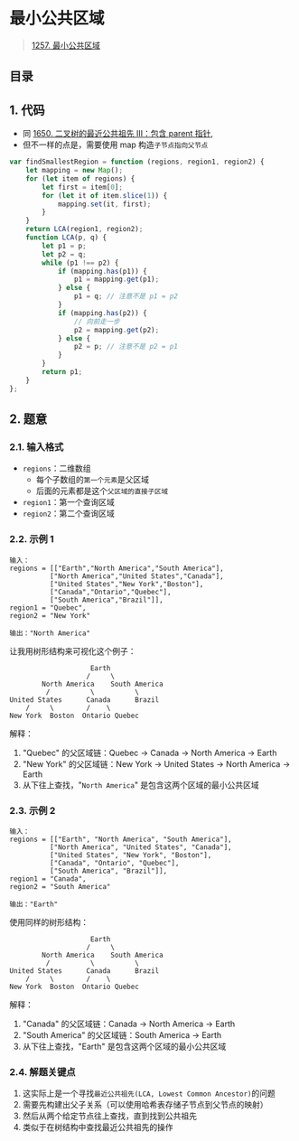 
# 最小公共区域


>  [1257. 最小公共区域](https://leetcode.cn/problems/smallest-common-region/)


## 目录
<!-- toc -->
 ## 1. 代码 

- 同 [1650. 二叉树的最近公共祖先 III：包含 parent 指针](/post/xVf2w926.html),
- 但不一样的点是，需要使用 map 构造`子节点指向父节点`

```javascript
var findSmallestRegion = function (regions, region1, region2) {
    let mapping = new Map();
    for (let item of regions) {
        let first = item[0];
        for (let it of item.slice(1)) {
            mapping.set(it, first);
        }
    }
    return LCA(region1, region2);
    function LCA(p, q) {
        let p1 = p;
        let p2 = q;
        while (p1 !== p2) {
            if (mapping.has(p1)) {
                p1 = mapping.get(p1);
            } else {
                p1 = q; // 注意不是 p1 = p2
            }
            if (mapping.has(p2)) {
                // 向前走一步
                p2 = mapping.get(p2);
            } else {
                p2 = p; // 注意不是 p2 = p1
            }
        }
        return p1;
    }
};
```

## 2. 题意

### 2.1. 输入格式

- `regions`：二维数组
	- 每个子数组的`第一个元素`是父区域
	- 后面的元素都是这个`父区域的直接子区域`
- `region1`：第一个查询区域
- `region2`：第二个查询区域

### 2.2. 示例 1

```
输入：
regions = [["Earth","North America","South America"],
          ["North America","United States","Canada"],
          ["United States","New York","Boston"],
          ["Canada","Ontario","Quebec"],
          ["South America","Brazil"]],
region1 = "Quebec",
region2 = "New York"

输出："North America"
```

让我用树形结构来可视化这个例子：

```
                    Earth
                   /     \
        North America    South America
         /          \          \
United States      Canada      Brazil
    /     \        /    \
New York  Boston  Ontario Quebec
```

解释：
1. "Quebec" 的父区域链：Quebec -> Canada -> North America -> Earth
2. "New York" 的父区域链：New York -> United States -> North America -> Earth
3. 从下往上查找，"`North America`" 是包含这两个区域的最小公共区域

### 2.3. 示例 2

```
输入：
regions = [["Earth", "North America", "South America"],
          ["North America", "United States", "Canada"],
          ["United States", "New York", "Boston"],
          ["Canada", "Ontario", "Quebec"],
          ["South America", "Brazil"]],
region1 = "Canada",
region2 = "South America"

输出："Earth"
```

使用同样的树形结构：

```
                    Earth
                   /     \
        North America    South America
         /          \          \
United States      Canada      Brazil
    /     \        /    \
New York  Boston  Ontario Quebec
```

解释：
1. "Canada" 的父区域链：Canada -> North America -> Earth
2. "South America" 的父区域链：South America -> Earth
3. 从下往上查找，"Earth" 是包含这两个区域的最小公共区域

### 2.4. 解题关键点

1. 这实际上是一个寻找`最近公共祖先(LCA, Lowest Common Ancestor)`的问题
2. 需要先构建出父子关系（可以使用哈希表存储子节点到父节点的映射）
3. 然后从两个给定节点往上查找，直到找到公共祖先
4. 类似于在树结构中查找最近公共祖先的操作
